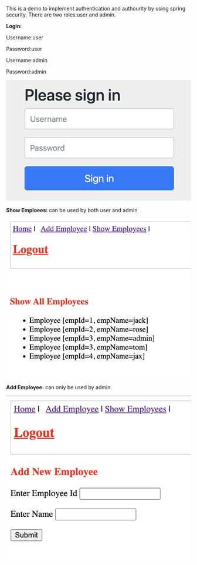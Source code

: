 This is a demo to implement authentication and authourity by using spring security. There are two roles:user and admin.

**Login:** 

Username:user

Password:user

Username:admin

Password:admin



![image-20221228232908138](documents/typora-user-images/login.png)



**Show Emploees:** can be used by both user and admin

![image-20221228232908138](documents/typora-user-images/showEmployees.png)

**Add Employee:** can only be used by admin.

![image-20221228232908138](documents/typora-user-images/addEmployee.png)